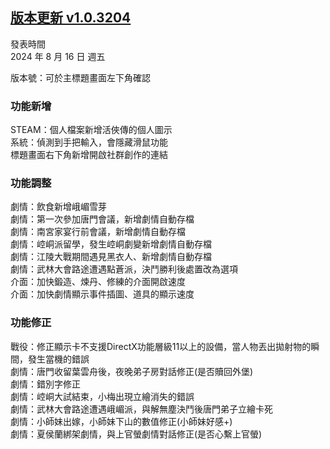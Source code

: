 ## [版本更新 v1.0.3204](https://store.steampowered.com/news/app/1859910/view/6079382780882538981?l=tchinesehttps://store.steampowered.com/news/app/1859910/view/6079382780882538981?l=tchinese)

發表時間  
2024 年 8 月 16 日 週五

版本號：可於主標題畫面左下角確認


### 功能新增

STEAM：個人檔案新增活俠傳的個人圖示  
系統：偵測到手把輸入，會隱藏滑鼠功能  
標題畫面右下角新增開啟社群創作的連結  


### 功能調整

劇情：飲食新增峨嵋雪芽  
劇情：第一次參加唐門會議，新增劇情自動存檔  
劇情：南宮家宴行前會議，新增劇情自動存檔  
劇情：崆峒派留學，發生崆峒劇變新增劇情自動存檔  
劇情：江陵大戰期間遇見黑衣人、新增劇情自動存檔  
劇情：武林大會路途遭遇點蒼派，決鬥勝利後處置改為選項  
介面：加快鍛造、煉丹、修練的介面開啟速度  
介面：加快劇情顯示事件插圖、道具的顯示速度  


### 功能修正

戰役：修正顯示卡不支援DirectX功能層級11以上的設備，當人物丟出拋射物的瞬間，發生當機的錯誤  
劇情：唐門收留葉雲舟後，夜晚弟子房對話修正(是否贖回外堡)  
劇情：錯別字修正  
劇情：崆峒大試結束，小梅出現立繪消失的錯誤  
劇情：武林大會路途遭遇峨嵋派，與解無塵決鬥後唐門弟子立繪卡死  
劇情：小師妹出嫁，小師妹下山的數值修正(小師妹好感+)  
劇情：夏侯蘭綁架劇情，與上官螢劇情對話修正(是否心繫上官螢)  
